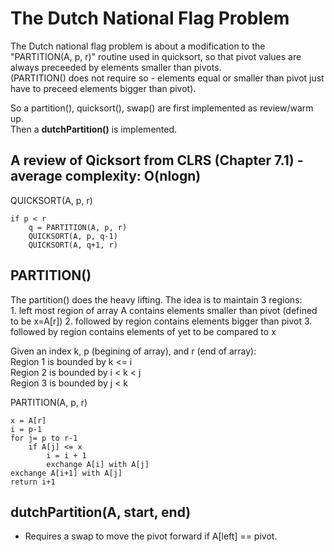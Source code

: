 # The Dutch National Flag Problem  
The Dutch national flag problem is about a modification to the "PARTITION(A, p, r)" routine used in quicksort, so that pivot values are always preceeded by elements smaller than pivots.  
(PARTITION() does not require so - elements equal or smaller than pivot just have to preceed elements bigger than pivot).

So a partition(), quicksort(), swap() are first implemented as review/warm up.  
Then a **dutchPartition()** is implemented.

## A review of Qicksort from CLRS (Chapter 7.1) - average complexity: O(nlogn)  
QUICKSORT(A, p, r)
```
if p < r
    q = PARTITION(A, p, r)
    QUICKSORT(A, p, q-1)
    QUICKSORT(A, q+1, r)
```

## PARTITION()  
The partition() does the heavy lifting. The idea is to maintain 3 regions:  
    1. left most region of array A contains elements smaller than pivot (defined to be x=A[r])
    2. followed by region contains elements bigger than pivot
    3. followed by region contains elements of yet to be compared to x  

Given an index k, p (begining of array), and r (end of array):  
Region 1 is bounded by k <= i  
Region 2 is bounded by i < k < j  
Region 3 is bounded by j < k  

PARTITION(A, p, r)  
```
x = A[r]
i = p-1
for j= p to r-1
    if A[j] <= x
        i = i + 1
        exchange A[i] with A[j]
exchange A[i+1] with A[j]
return i+1
```

## dutchPartition(A, start, end)  
- Requires a swap to move the pivot forward if A[left] == pivot.

